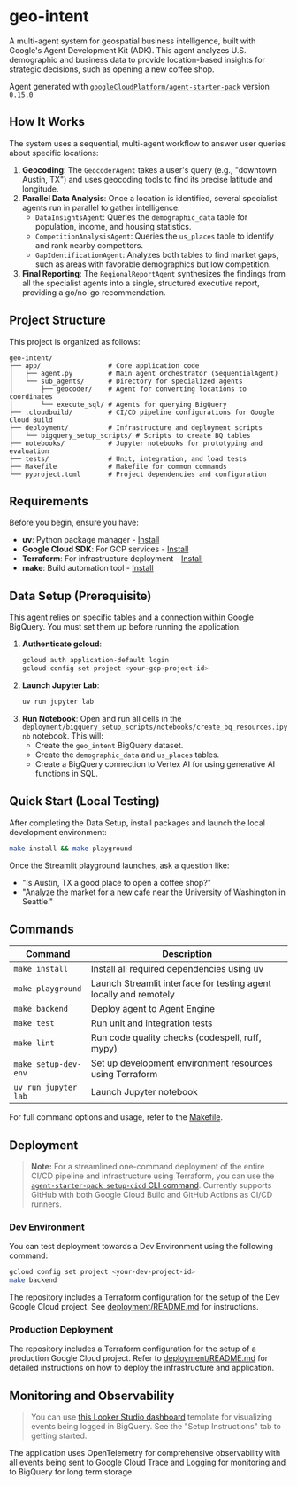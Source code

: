 # geo-intent

A multi-agent system for geospatial business intelligence, built with Google's Agent Development Kit (ADK). This agent analyzes U.S. demographic and business data to provide location-based insights for strategic decisions, such as opening a new coffee shop.

Agent generated with [`googleCloudPlatform/agent-starter-pack`](https://github.com/GoogleCloudPlatform/agent-starter-pack) version `0.15.0`

## How It Works

The system uses a sequential, multi-agent workflow to answer user queries about specific locations:

1.  **Geocoding**: The `GeocoderAgent` takes a user's query (e.g., "downtown Austin, TX") and uses geocoding tools to find its precise latitude and longitude.
2.  **Parallel Data Analysis**: Once a location is identified, several specialist agents run in parallel to gather intelligence:
    *   `DataInsightsAgent`: Queries the `demographic_data` table for population, income, and housing statistics.
    *   `CompetitionAnalysisAgent`: Queries the `us_places` table to identify and rank nearby competitors.
    *   `GapIdentificationAgent`: Analyzes both tables to find market gaps, such as areas with favorable demographics but low competition.
3.  **Final Reporting**: The `RegionalReportAgent` synthesizes the findings from all the specialist agents into a single, structured executive report, providing a go/no-go recommendation.

## Project Structure

This project is organized as follows:

```
geo-intent/
├── app/                 # Core application code
│   ├── agent.py         # Main agent orchestrator (SequentialAgent)
│   └── sub_agents/      # Directory for specialized agents
│       ├── geocoder/    # Agent for converting locations to coordinates
│       └── execute_sql/ # Agents for querying BigQuery
├── .cloudbuild/         # CI/CD pipeline configurations for Google Cloud Build
├── deployment/          # Infrastructure and deployment scripts
│   └── bigquery_setup_scripts/ # Scripts to create BQ tables
├── notebooks/           # Jupyter notebooks for prototyping and evaluation
├── tests/               # Unit, integration, and load tests
├── Makefile             # Makefile for common commands
└── pyproject.toml       # Project dependencies and configuration
```

## Requirements

Before you begin, ensure you have:
- **uv**: Python package manager - [Install](https://docs.astral.sh/uv/getting-started/installation/)
- **Google Cloud SDK**: For GCP services - [Install](https://cloud.google.com/sdk/docs/install)
- **Terraform**: For infrastructure deployment - [Install](https://developer.hashicorp.com/terraform/downloads)
- **make**: Build automation tool - [Install](https://www.gnu.org/software/make/)

## Data Setup (Prerequisite)

This agent relies on specific tables and a connection within Google BigQuery. You must set them up before running the application.

1.  **Authenticate gcloud**:
    ```bash
    gcloud auth application-default login
    gcloud config set project <your-gcp-project-id>
    ```
2.  **Launch Jupyter Lab**:
    ```bash
    uv run jupyter lab
    ```
3.  **Run Notebook**: Open and run all cells in the `deployment/bigquery_setup_scripts/notebooks/create_bq_resources.ipynb` notebook. This will:
    *   Create the `geo_intent` BigQuery dataset.
    *   Create the `demographic_data` and `us_places` tables.
    *   Create a BigQuery connection to Vertex AI for using generative AI functions in SQL.

## Quick Start (Local Testing)

After completing the Data Setup, install packages and launch the local development environment:

```bash
make install && make playground
```

Once the Streamlit playground launches, ask a question like:
- "Is Austin, TX a good place to open a coffee shop?"
- "Analyze the market for a new cafe near the University of Washington in Seattle."

## Commands

| Command              | Description                                                                                 |
| -------------------- | ------------------------------------------------------------------------------------------- |
| `make install`       | Install all required dependencies using uv                                                  |
| `make playground`    | Launch Streamlit interface for testing agent locally and remotely |
| `make backend`       | Deploy agent to Agent Engine |
| `make test`          | Run unit and integration tests                                                              |
| `make lint`          | Run code quality checks (codespell, ruff, mypy)                                             |
| `make setup-dev-env` | Set up development environment resources using Terraform                         |
| `uv run jupyter lab` | Launch Jupyter notebook                                                                     |

For full command options and usage, refer to the [Makefile](Makefile).

## Deployment

> **Note:** For a streamlined one-command deployment of the entire CI/CD pipeline and infrastructure using Terraform, you can use the [`agent-starter-pack setup-cicd` CLI command](https://googlecloudplatform.github.io/agent-starter-pack/cli/setup_cicd.html). Currently supports GitHub with both Google Cloud Build and GitHub Actions as CI/CD runners.

### Dev Environment

You can test deployment towards a Dev Environment using the following command:

```bash
gcloud config set project <your-dev-project-id>
make backend
```

The repository includes a Terraform configuration for the setup of the Dev Google Cloud project.
See [deployment/README.md](deployment/README.md) for instructions.

### Production Deployment

The repository includes a Terraform configuration for the setup of a production Google Cloud project. Refer to [deployment/README.md](deployment/README.md) for detailed instructions on how to deploy the infrastructure and application.


## Monitoring and Observability
> You can use [this Looker Studio dashboard](https://lookerstudio.google.com/reporting/46b35167-b38b-4e44-bd37-701ef4307418/page/tEnnC
) template for visualizing events being logged in BigQuery. See the "Setup Instructions" tab to getting started.

The application uses OpenTelemetry for comprehensive observability with all events being sent to Google Cloud Trace and Logging for monitoring and to BigQuery for long term storage.
